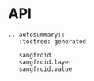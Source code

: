 # API

```{eval-rst}
.. autosummary::
   :toctree: generated

   sangfroid
   sangfroid.layer
   sangfroid.value
```
